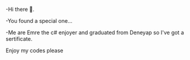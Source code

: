 -Hi there 👋.

-You found a special one...

-Me are Emre the c# enjoyer and graduated from Deneyap so I've got a sertificate.

Enjoy my codes please

